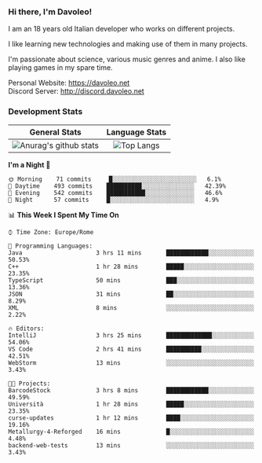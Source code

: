 ### Hi there, I'm Davoleo!

I am an 18 years old Italian developer who works on different projects.

I like learning new technologies and making use of them in many projects.

I'm passionate about science, various music genres and anime.
I also like playing games in my spare time.

Personal Website: https://davoleo.net <br>
Discord Server: http://discord.davoleo.net

### Development Stats

General Stats             |  Language Stats
:-------------------------:|:-------------------------:
![Anurag's github stats](https://github-readme-stats.vercel.app/api?username=Davoleo&count_private=true&show_icons=true&theme=tokyonight)  |  ![Top Langs](https://github-readme-stats.vercel.app/api/top-langs/?username=Davoleo&theme=tokyonight&layout=compact)



<!--START_SECTION:waka-->
**I'm a Night 🦉** 

```text
🌞 Morning    71 commits     █░░░░░░░░░░░░░░░░░░░░░░░░   6.1% 
🌆 Daytime    493 commits    ██████████░░░░░░░░░░░░░░░   42.39% 
🌃 Evening    542 commits    ███████████░░░░░░░░░░░░░░   46.6% 
🌙 Night      57 commits     █░░░░░░░░░░░░░░░░░░░░░░░░   4.9%

```


📊 **This Week I Spent My Time On** 

```text
⌚︎ Time Zone: Europe/Rome

💬 Programming Languages: 
Java                     3 hrs 11 mins       ████████████░░░░░░░░░░░░░   50.53% 
C++                      1 hr 28 mins        █████░░░░░░░░░░░░░░░░░░░░   23.35% 
TypeScript               50 mins             ███░░░░░░░░░░░░░░░░░░░░░░   13.36% 
JSON                     31 mins             ██░░░░░░░░░░░░░░░░░░░░░░░   8.29% 
XML                      8 mins              ░░░░░░░░░░░░░░░░░░░░░░░░░   2.22%

🔥 Editors: 
IntelliJ                 3 hrs 25 mins       █████████████░░░░░░░░░░░░   54.06% 
VS Code                  2 hrs 41 mins       ██████████░░░░░░░░░░░░░░░   42.51% 
WebStorm                 13 mins             ░░░░░░░░░░░░░░░░░░░░░░░░░   3.43%

🐱‍💻 Projects: 
BarcodeStock             3 hrs 8 mins        ████████████░░░░░░░░░░░░░   49.59% 
Università               1 hr 28 mins        █████░░░░░░░░░░░░░░░░░░░░   23.35% 
curse-updates            1 hr 12 mins        ████░░░░░░░░░░░░░░░░░░░░░   19.16% 
Metallurgy-4-Reforged    16 mins             █░░░░░░░░░░░░░░░░░░░░░░░░   4.48% 
backend-web-tests        13 mins             ░░░░░░░░░░░░░░░░░░░░░░░░░   3.43%

```


<!--END_SECTION:waka-->

<!--
**Davoleo/Davoleo** is a ✨ _special_ ✨ repository because its `README.md` (this file) appears on your GitHub profile.

https://gist.github.com/Davoleo/43516c64c8169e24dc2571c34713863b

Here are some ideas to get you started:

- 🔭 I’m currently working on ...
- 🌱 I’m currently learning ...
- 👯 I’m looking to collaborate on ...
- 🤔 I’m looking for help with ...
- 💬 Ask me about ...
- 📫 How to reach me: ...
- 😄 Pronouns: ...
- ⚡ Fun fact: ...
-->
